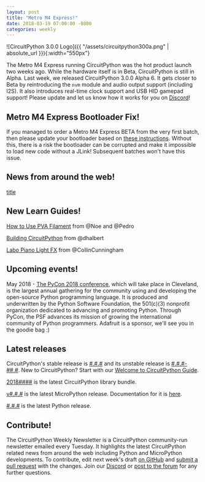 ```yaml
---
layout: post
title: "Metro M4 Express!"
date: 2018-03-19 07:00:00 -0800
categories: weekly
---
```


![CircuitPython 3.0.0 Logo]({{ "/assets/circuitpython300a.png" | absolute_url }}){:width="550px"}

The Metro M4 Express running CircuitPython was the hot product launch two weeks ago. While the hardware itself is in Beta, CircuitPython is still in Alpha. Last week, we released CircuitPython 3.0.0 Alpha 6. It gets closer to Beta by reintroducing the `nvm` module and audio output support (including I2S). It also introduces real-time clock support and USB HID gamepad support! Please update and let us know how it works for you on [Discord](https://adafru.it/discord)!

## Metro M4 Express Bootloader Fix!

If you managed to order a Metro M4 Express BETA from the very first batch, then please update your bootloader based on [these instructions](https://learn.adafruit.com/adafruit-metro-m4-express-featuring-atsamd51/beta-notes). Without this, there is a risk the bootloader can be corrupted and make it impossible to load new code without a JLink! Subsequent batches won't have this issue.

## News from around the web!

[title](url)

## New Learn Guides!

[How to Use PVA Filament](https://learn.adafruit.com/how-use-to-pva) from @Noe and @Pedro

[Building CircuitPython](https://learn.adafruit.com/building-circuitpython) from @dhalbert

[Labo Piano Light FX](https://learn.adafruit.com/labo-piano-light-fx) from @CollinCunningham

## Upcoming events!
May 2018 - [The PyCon 2018 conference](https://us.pycon.org/2018/about/), which will take place in Cleveland, is the largest annual gathering for the community using and developing the open-source Python programming language. It is produced and underwritten by the Python Software Foundation, the 501(c)(3) nonprofit organization dedicated to advancing and promoting Python. Through PyCon, the PSF advances its mission of growing the international community of Python programmers. Adafruit is a sponsor, we'll see you in the goodie bag :)

## Latest releases

CircuitPython's stable release is [#.#.#](https://github.com/adafruit/circuitpython/releases/latest) and its unstable release is [#.#.#-##.#](https://github.com/adafruit/circuitpython/releases). New to CircuitPython? Start with our [Welcome to CircuitPython Guide](https://learn.adafruit.com/welcome-to-circuitpython).

[2018####](https://github.com/adafruit/Adafruit_CircuitPython_Bundle/releases/latest) is the latest CircuitPython library bundle.

[v#.#.#](https://micropython.org/download) is the latest MicroPython release. Documentation for it is [here](http://docs.micropython.org/en/latest/pyboard/).

[#.#.#](https://www.python.org/downloads/) is the latest Python release.

## Contribute!

The CircuitPython Weekly Newsletter is a CircuitPython community-run newsletter emailed every Tuesday. It highlights the latest CircuitPython related news from around the web including Python and MicroPython developments. To contribute, edit next week's draft [on GitHub](https://github.com/adafruit/circuitpython-weekly-newsletter/tree/gh-pages/_drafts) and [submit a pull request](https://help.github.com/articles/editing-files-in-your-repository/) with the changes. Join our [Discord](https://adafru.it/discord) or [post to the forum](https://forums.adafruit.com/viewforum.php?f=60) for any further questions.
